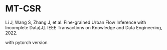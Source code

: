 # MT-CSR

Li J, Wang S, Zhang J, et al. Fine-grained Urban Flow Inference with Incomplete Data[J]. IEEE Transactions on Knowledge and Data Engineering, 2022.

with pytorch version

